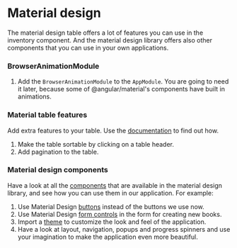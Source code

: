 # Material design

The material design table offers a lot of features you can use in the inventory component. And the material design
library offers also other components that you can use in your own applications.

### BrowserAnimationModule

1. Add the `BrowserAnimationModule` to the `AppModule`. You are going to need it later, because some of @angular/material's
components have built in animations.

### Material table features

Add extra features to your table. Use the [documentation](https://material.angular.io/components/table/overview) to find out how.

1. Make the table sortable by clicking on a table header.
2. Add pagination to the table.

### Material design components

Have a look at all the [components](https://material.angular.io/components/categories) that are available in the material
design library, and see how you can use them in our application. For example:

1. Use Material Design [buttons](https://material.angular.io/components/button/overview) instead of the buttons we use now.
2. Use Material Design [form controls](https://material.angular.io/components/button/overview) in the form for creating new books.
3. Import a [theme](https://material.angular.io/guide/theming) to customize the look and feel of the application.
4. Have a look at layout, navigation, popups and progress spinners and use your imagination to make the application even more
  beautiful.
